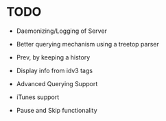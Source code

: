 TODO
====

* Daemonizing/Logging of Server

* Better querying mechanism using a treetop parser

* Prev, by keeping a history

* Display info from idv3 tags

* Advanced Querying Support

* iTunes support

* Pause and Skip functionality

